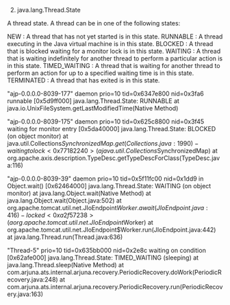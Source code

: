 2. java.lang.Thread.State

A thread state. A thread can be in one of the following states:

  NEW : A thread that has not yet started is in this state.
  RUNNABLE : A thread executing in the Java virtual machine is in this state.
  BLOCKED : A thread that is blocked waiting for a monitor lock is in this state.
  WAITING : A thread that is waiting indefinitely for another thread to perform a particular action is in this state.
  TIMED_WAITING : A thread that is waiting for another thread to perform an action for up to a specified waiting time is in this state.
  TERMINATED : A thread that has exited is in this state.

  "ajp-0.0.0.0-8039-177" daemon prio=10 tid=0x6347e800 nid=0x3fa6 runnable [0x5d9ff000]
   java.lang.Thread.State: RUNNABLE
        at java.io.UnixFileSystem.getLastModifiedTime(Native Method)

   "ajp-0.0.0.0-8039-175" daemon prio=10 tid=0x625c8800 nid=0x3f45 waiting for monitor entry [0x5da40000]
   java.lang.Thread.State: BLOCKED (on object monitor)
        at java.util.Collections$SynchronizedMap.get(Collections.java:1990)
        - waiting to lock <0x77182240> (a java.util.Collections$SynchronizedMap)
        at org.apache.axis.description.TypeDesc.getTypeDescForClass(TypeDesc.java:116)

  "ajp-0.0.0.0-8039-39" daemon prio=10 tid=0x5f11fc00 nid=0x1dd9 in Object.wait() [0x62464000]
   java.lang.Thread.State: WAITING (on object monitor)
        at java.lang.Object.wait(Native Method)
        at java.lang.Object.wait(Object.java:502)
        at org.apache.tomcat.util.net.JIoEndpoint$Worker.await(JIoEndpoint.java:416)
        - locked <0xa2f57238> (a org.apache.tomcat.util.net.JIoEndpoint$Worker)
        at org.apache.tomcat.util.net.JIoEndpoint$Worker.run(JIoEndpoint.java:442)
        at java.lang.Thread.run(Thread.java:636)

  "Thread-5" prio=10 tid=0x635bb000 nid=0x2e8c waiting on condition [0x62afe000]
   java.lang.Thread.State: TIMED_WAITING (sleeping)
        at java.lang.Thread.sleep(Native Method)
        at com.arjuna.ats.internal.arjuna.recovery.PeriodicRecovery.doWork(PeriodicRecovery.java:248)
        at com.arjuna.ats.internal.arjuna.recovery.PeriodicRecovery.run(PeriodicRecovery.java:163)



